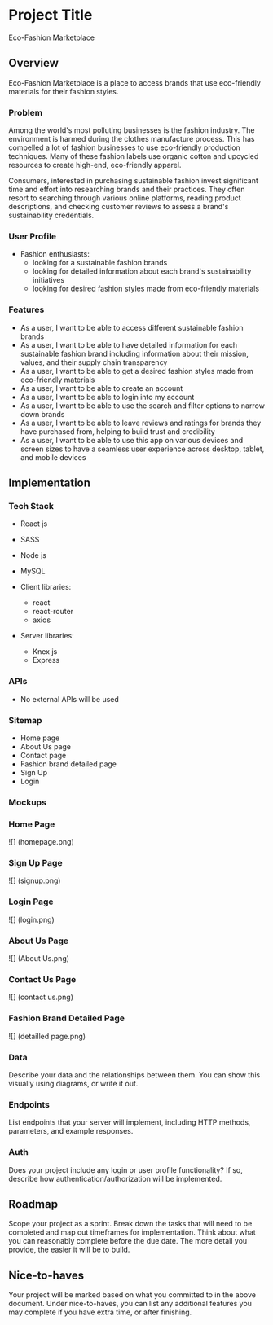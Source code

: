 # Project Title
Eco-Fashion Marketplace
## Overview

Eco-Fashion Marketplace is a place to access brands that use eco-friendly materials for their fashion styles.

### Problem

Among the world's most polluting businesses is the fashion industry. The environment is harmed during the clothes manufacture process. This has compelled a lot of fashion businesses to use eco-friendly production techniques. Many of these fashion labels use organic cotton and upcycled resources to create high-end, eco-friendly apparel. 

Consumers, interested in purchasing sustainable fashion invest significant time  and effort into researching brands and their practices. They often resort to searching through various online platforms, reading product descriptions, and checking customer reviews to assess a brand's sustainability credentials. 

### User Profile

- Fashion enthusiasts:
    - looking for a sustainable fashion brands
    - looking for detailed information about each brand's sustainability initiatives
    - looking for desired fashion styles made from eco-friendly materials
    

### Features

- As a user, I want to be able to access different sustainable fashion brands
- As a user, I want to be able to have detailed information for each sustainable fashion brand including information about their mission, values, and their supply chain transparency
- As a user, I want to be able to get a desired fashion styles made from eco-friendly materials
- As a user, I want to be able to create an account 
- As a user, I want to be able to login into my account
- As a user, I want to be able to use the search and filter options to narrow down brands
- As a user, I want to be able to leave reviews and ratings for brands they have purchased from, helping to build trust and credibility 
- As a user, I want to be able to use this app on various devices and screen sizes to have a seamless user experience across desktop, tablet, and mobile devices

## Implementation

### Tech Stack

- React js
- SASS
- Node js
- MySQL

- Client libraries:
    - react
    - react-router
    - axios

- Server libraries:
    - Knex js
    - Express 
    
### APIs

- No external APIs will be used

### Sitemap

- Home page
- About Us page
- Contact page
- Fashion brand detailed page
- Sign Up
- Login

### Mockups

### Home Page
![] (homepage.png)

### Sign Up Page
![] (signup.png)

### Login Page
![] (login.png)

### About Us Page
![] (About Us.png)

### Contact Us Page
![] (contact us.png)

### Fashion Brand Detailed Page
![] (detailled page.png)



### Data

Describe your data and the relationships between them. You can show this visually using diagrams, or write it out. 

### Endpoints

List endpoints that your server will implement, including HTTP methods, parameters, and example responses.

### Auth

Does your project include any login or user profile functionality? If so, describe how authentication/authorization will be implemented.

## Roadmap

Scope your project as a sprint. Break down the tasks that will need to be completed and map out timeframes for implementation. Think about what you can reasonably complete before the due date. The more detail you provide, the easier it will be to build.

## Nice-to-haves

Your project will be marked based on what you committed to in the above document. Under nice-to-haves, you can list any additional features you may complete if you have extra time, or after finishing.
